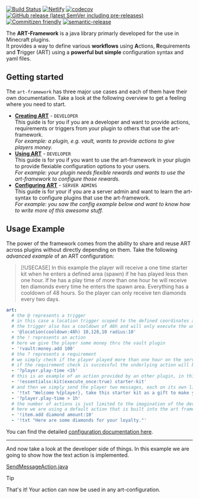 [![Build Status](https://github.com/art-framework/art-framework/workflows/Build/badge.svg)](../../actions?query=workflow%3ABuild)
[![Netlify](https://img.shields.io/netlify/dae1bdab-7c51-4172-97ab-f8fdd8f0612e?label=docs)](https://art-framework.io)
[![codecov](https://codecov.io/gh/art-framework/art-framework/branch/main/graph/badge.svg?token=Ex9gV4AfK8)](https://codecov.io/gh/art-framework/art-framework)
[![GitHub release (latest SemVer including pre-releases)](https://img.shields.io/github/v/release/art-framework/art-framework?include_prereleases&label=release)](../../releases)
[![Commitizen friendly](https://img.shields.io/badge/commitizen-friendly-brightgreen.svg)](http://commitizen.github.io/cz-cli/)
[![semantic-release](https://img.shields.io/badge/%20%20%F0%9F%93%A6%F0%9F%9A%80-semantic--release-e10079.svg)](https://github.com/semantic-release/semantic-release)

The **ART-Framework** is a java library primarly developed for the use in Minecraft plugins.  
It provides a way to define various **workflows** using **A**ctions, **R**equirements and **T**rigger (ART) using a **powerful but simple** configuration syntax and yaml files.

## Getting started

The `art-framework` has three major use cases and each of them have their own documentation. Take a look at the following overview to get a feeling where you need to start.

* **[Creating ART](/developer/)** - `DEVELOPER`  
  This guide is for you if you are a developer and want to provide actions, requirements or triggers from your plugin to others that use the art-framework.  
  *For example: a plugin, e.g. vault, wants to provide actions to give players money.*
* **[Using ART](/developer/)** - `DEVELOPER`  
  This guide is for you if you want to use the art-framework in your plugin to provide flexiable configuration options to your users.  
  *For example: your plugin needs flexible rewards and wants to use the art-framework to configure those rewards.*
* **[Configuring ART](/configuration/)** - `SERVER ADMINS`  
  This guide is for your if you are a server admin and want to learn the art-syntax to configure plugins that use the art-framework.  
  *For example: you saw the config example below and want to know how to write more of this awesome stuff.*

## Usage Example

The power of the framework comes from the ability to share and reuse ART across plugins without directly depending on them. Take the following *advanced example* of an ART configuration:

> [!USECASE]
> In this example the player will receive a one time starter kit when he enters a defined area (spawn) if he has played less then one hour. If he has a play time of more than one hour he will receive ten diamonds every time he enters the spawn area. Everything has a cooldown of 48 hours. So the player can only receive ten diamonds every two days.

```yaml
art:
  # the @ represents a trigger
  # in this case a location trigger scoped to the defined coordinates and a radius of 10
  # the trigger also has a cooldown of 48h and will only execute the underlying actions every 48h
  - '@location(cooldown:48h) 10,128,10 radius:10'
  # the ! represents an action
  # here we give the player some money thru the vault plugin
  - '!vault:money.add 100'
  # the ? represents a requirement
  # we simply check if the player played more than one hour on the server
  # if the requirement check is successful the underlying action will be executed
  - '?player.play-time <1h'
  # this is an example of an action provided by an other plugin, in this case essentialsx
  - '!essentialsx:kit(execute_once:true) starter-kit'
  # and then we simply send the player two messages, each on its own line
  - '!txt "Welcome %{player}, take this starter kit as a gift to make your journey easier on our server.", "You can also come back in two days to receive some other goodies we have in store for you :)"'
  - '?player.play-time > 1h'
  # the number of actions is just limited to the imagination of the developers and plugin owners that provide those actions
  # here we are using a default action that is built into the art framework bukkit implementation
  - '!item.add diamond amount:10'
  - '!txt "Here are some diamonds for your loyalty."'
```

You can find the detailed [configuration documentation here](configuration).

---

And now take a look at the developer side of things. In this example we are going to show how the text action is implemented.

[SendMessageAction.java](https://raw.githubusercontent.com/art-framework/art-framework/main/bukkit/src/main/java/io/artframework/bukkit/actions/SendMessageAction.java ':include :fragment=demo')

> [!TIP]
> That's it! Your action can now be used in any art-configuration.
